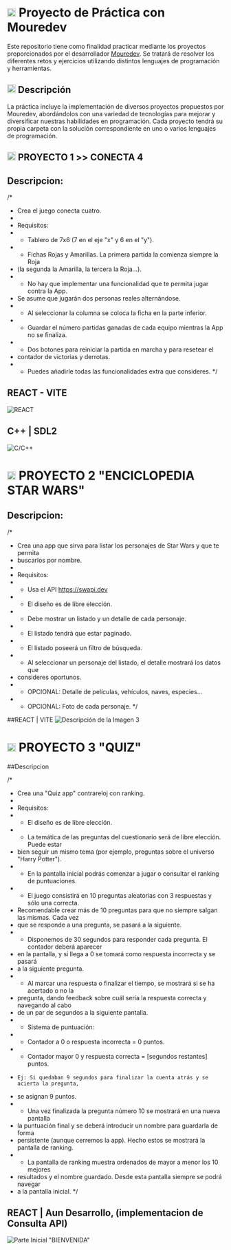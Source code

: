 # <img src="https://raw.githubusercontent.com/SamHerbert/SVG-Loaders/5deed925369e57e9c58ba576ce303466984db501/svg-loaders/bars.svg" width = 20px> Proyecto de Práctica con Mouredev

Este repositorio tiene como finalidad practicar mediante los proyectos proporcionados por el desarrollador [Mouredev](https://retosdeprogramacion.com/proyectos/). Se tratará de resolver los diferentes retos y ejercicios utilizando distintos lenguajes de programación y herramientas.

## <img src="https://raw.githubusercontent.com/SamHerbert/SVG-Loaders/5deed925369e57e9c58ba576ce303466984db501/svg-loaders/bars.svg" width = 20px> Descripción

La práctica incluye la implementación de diversos proyectos propuestos por Mouredev, abordándolos con una variedad de tecnologías para mejorar y diversificar nuestras habilidades en programación. Cada proyecto tendrá su propia carpeta con la solución correspondiente en uno o varios lenguajes de programación.

## <img src="https://raw.githubusercontent.com/SamHerbert/SVG-Loaders/5deed925369e57e9c58ba576ce303466984db501/svg-loaders/bars.svg" width = 20px> PROYECTO 1 >> CONECTA 4 
## Descripcion:
/*
 * Crea el juego conecta cuatro.
 *
 * Requisitos:
 * - Tablero de 7x6 (7 en el eje "x" y 6 en el "y").
 * - Fichas Rojas y Amarillas. La primera partida la comienza siempre la Roja
 *   (la segunda la Amarilla, la tercera la Roja...).
 * - No hay que implementar una funcionalidad que te permita jugar contra la App.
 *   Se asume que jugarán dos personas reales alternándose.
 * - Al seleccionar la columna se coloca la ficha en la parte inferior.
 * - Guardar el número partidas ganadas de cada equipo mientras la App no se finaliza.
 * - Dos botones para reiniciar la partida en marcha y para resetear el
 *   contador de victorias y derrotas.
 * - Puedes añadirle todas las funcionalidades extra que consideres.
 */
 
## REACT - VITE
![REACT](./P_1_Conecta_4/ReactVite/capturas/scrnli_30_5_2024_8-20-17%20p-m-.png)
## C++ | SDL2
![C/C++](./P_1_Conecta_4/Dev_C++/Develop/res/Captures/Game.PNG)

# <img src="https://raw.githubusercontent.com/SamHerbert/SVG-Loaders/5deed925369e57e9c58ba576ce303466984db501/svg-loaders/bars.svg" width = 20px> PROYECTO 2 "ENCICLOPEDIA STAR WARS"
## Descripcion:

/*
 * Crea una app que sirva para listar los personajes de Star Wars y que te permita
 * buscarlos por nombre.
 *
 * Requisitos:
 * - Usa el API https://swapi.dev
 * - El diseño es de libre elección.
 * - Debe mostrar un listado y un detalle de cada personaje.
 * - El listado tendrá que estar paginado.
 * - El listado poseerá un filtro de búsqueda.
 * - Al seleccionar un personaje del listado, el detalle mostrará los datos que
 *   consideres oportunos.
 * - OPCIONAL: Detalle de películas, vehículos, naves, especies...
 * - OPCIONAL: Foto de cada personaje.
 */

 ##REACT | VITE
![Descripción de la Imagen 3](./P_2_Enciclopedia/Enciclopedia/src/assets/Planets.png) 

# <img src="https://raw.githubusercontent.com/SamHerbert/SVG-Loaders/5deed925369e57e9c58ba576ce303466984db501/svg-loaders/bars.svg" width = 20px> PROYECTO 3 "QUIZ"
##Descripcion

/*
 * Crea una "Quiz app" contrareloj con ranking.
 *
 * Requisitos:
 * - El diseño es de libre elección.
 * - La temática de las preguntas del cuestionario será de libre elección. Puede estar
 *   bien seguir un mismo tema (por ejemplo, preguntas sobre el universo "Harry Potter").
 * - En la pantalla inicial podrás comenzar a jugar o consultar el ranking de puntuaciones.
 * - El juego consistirá en 10 preguntas aleatorias con 3 respuestas y sólo una correcta.
 *   Recomendable crear más de 10 preguntas para que no siempre salgan las mismas. Cada vez
 *   que se responde a una pregunta, se pasará a la siguiente.
 * - Disponemos de 30 segundos para responder cada pregunta. El contador deberá aparecer
 *   en la pantalla, y si llega a 0 se tomará como respuesta incorrecta y se pasará
 *   a la siguiente pregunta.
 * - Al marcar una respuesta o finalizar el tiempo, se mostrará si se ha acertado o no la
 *   pregunta, dando feedback sobre cuál sería la respuesta correcta y navegando al cabo
 *   de un par de segundos a la siguiente pantalla.
 * - Sistema de puntuación:
 *   - Contador a 0 o respuesta incorrecta = 0 puntos.
 *   - Contador mayor 0 y respuesta correcta = [segundos restantes] puntos.
 *     Ej: Si quedaban 9 segundos para finalizar la cuenta atrás y se acierta la pregunta,
 *  se asignan 9 puntos.
 * - Una vez finalizada la pregunta número 10 se mostrará en una nueva pantalla
 *   la puntuación final y se deberá introducir un nombre para guardarla de forma
 *   persistente (aunque cerremos la app). Hecho estos se mostrará la pantalla de ranking.
 * - La pantalla de ranking muestra ordenados de mayor a menor los 10 mejores
 *   resultados y el nombre guardado. Desde esta pantalla siempre se podrá navegar
 *   a la pantalla inicial.
 */

## REACT | Aun Desarrollo, (implementacion de Consulta API)
![Parte Inicial "BIENVENIDA"](./P_3_Quiz/Quiz_Api/Captura/Inicio.png) 
